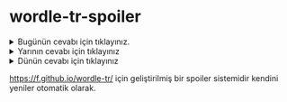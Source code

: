 # wordle-tr-spoiler

<details>
  <summary>Bugünün cevabı için tıklayınız.</summary>
  <br>
    <b> veriş </b>
</details>

<details>
  <summary>Yarının cevabı için tıklayınız</summary>
  <br>
   <b> teşri </b>
</details>

<details>
  <summary>Dünün cevabı için tıklayınız </summary>
  <br>
  <b> gayrı </b>
</details>

https://f.github.io/wordle-tr/ için geliştirilmiş bir spoiler sistemidir kendini yeniler otomatik olarak.

